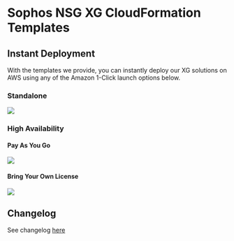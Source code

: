 # Sophos NSG XG CloudFormation Templates

## Instant Deployment

With the templates we provide, you can instantly deploy our XG solutions on AWS using any of the Amazon 1-Click launch options below.

### Standalone ###

<a href="https://console.aws.amazon.com/cloudformation/home?region=us-east-1#/stacks/new?stackName=sophos-xg&templateURL=https://s3.amazonaws.com/sophos-nsg-cf/xg/standalone.template">
<img src="https://s3.amazonaws.com/cloudformation-examples/cloudformation-launch-stack.png"/></a>

### High Availability ###

#### Pay As You Go ####
<a href="https://console.aws.amazon.com/cloudformation/home?region=us-east-1#/stacks/new?stackName=sophos-xg-ha&templateURL=https://s3.amazonaws.com/sophos-nsg-cf/xg/ha_parent_tgw_payg.template">
<img src="https://s3.amazonaws.com/cloudformation-examples/cloudformation-launch-stack.png"/></a>

#### Bring Your Own License ####
<a href="https://console.aws.amazon.com/cloudformation/home?region=us-east-1#/stacks/new?stackName=sophos-xg-ha&templateURL=https://s3.amazonaws.com/sophos-nsg-cf/xg/ha_parent_tgw_byol.template">
<img src="https://s3.amazonaws.com/cloudformation-examples/cloudformation-launch-stack.png"/></a>

## Changelog
See changelog [here](CHANGELOG.md)
